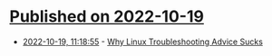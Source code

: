 # [Published on 2022-10-19](index.md)

* [2022-10-19, 11:18:55](https://lobste.rs/s/k4cbht/why_linux_troubleshooting_advice_sucks) - [Why Linux Troubleshooting Advice Sucks](https://matklad.github.io/2022/10/19/why-linux-troubleshooting-advice-sucks.html)
